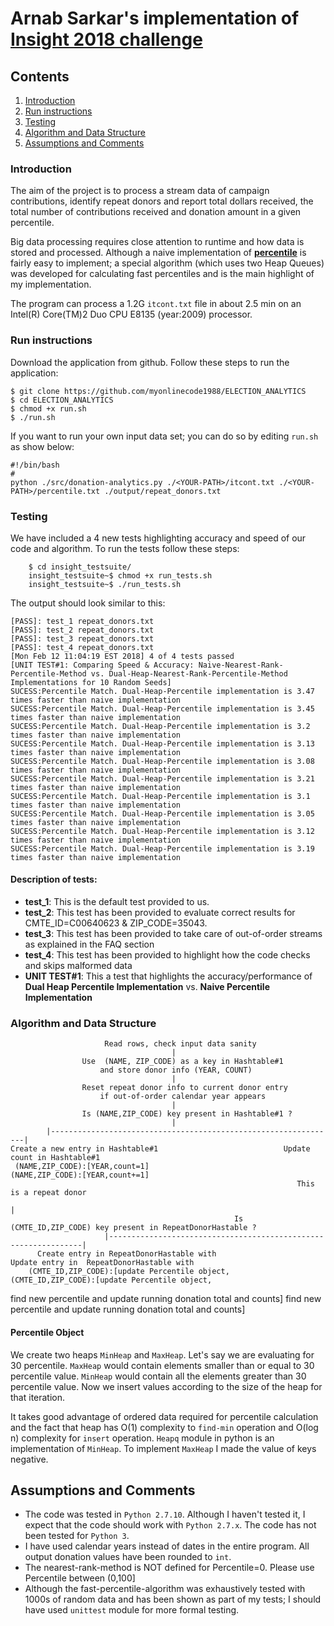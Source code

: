 # Arnab Sarkar's implementation of [Insight 2018 challenge](https://github.com/InsightDataScience/donation-analytics)

## Contents

1. [Introduction](README.md#introduction)
2. [Run instructions](README.md#run-instructions)
3. [Testing](README.md#testing)
4. [Algorithm and Data Structure](README.md#algorithm-and-data-structure)
5. [Assumptions and Comments](README.md#assumptions-and-comments)


### Introduction
The aim of the project is to process a stream data of campaign contributions,
identify repeat donors and report total dollars received, the total number of
contributions received and donation amount in a given percentile.

Big data processing requires close attention to runtime and how data is stored
and processed. Although a naive implementation of
[**percentile**](https://en.wikipedia.org/wiki/Percentile) is fairly easy to
implement; a special algorithm (which uses two Heap Queues) was developed for
calculating fast percentiles and is the main highlight of my implementation.

The program can process a 1.2G `itcont.txt` file in about 2.5 min on an Intel(R)
Core(TM)2 Duo CPU E8135 (year:2009) processor.

### Run instructions
Download the application from github. Follow these steps to run the application:
```
$ git clone https://github.com/myonlinecode1988/ELECTION_ANALYTICS
$ cd ELECTION_ANALYTICS
$ chmod +x run.sh
$ ./run.sh
```
If you want to run your own input data set; you can do so by editing `run.sh` as
show below:
```
#!/bin/bash
#
python ./src/donation-analytics.py ./<YOUR-PATH>/itcont.txt ./<YOUR-PATH>/percentile.txt ./output/repeat_donors.txt
```
### Testing
We have included a 4 new tests highlighting accuracy and speed of our code and algorithm.
To run the tests follow these steps:
```
    $ cd insight_testsuite/
    insight_testsuite~$ chmod +x run_tests.sh
    insight_testsuite~$ ./run_tests.sh
```
The output should look similar to this:
````
[PASS]: test_1 repeat_donors.txt
[PASS]: test_2 repeat_donors.txt
[PASS]: test_3 repeat_donors.txt
[PASS]: test_4 repeat_donors.txt
[Mon Feb 12 11:04:19 EST 2018] 4 of 4 tests passed
[UNIT TEST#1: Comparing Speed & Accuracy: Naive-Nearest-Rank-Percentile-Method vs. Dual-Heap-Nearest-Rank-Percentile-Method Implementations for 10 Random Seeds]
SUCESS:Percentile Match. Dual-Heap-Percentile implementation is 3.47 times faster than naive implementation
SUCESS:Percentile Match. Dual-Heap-Percentile implementation is 3.45 times faster than naive implementation
SUCESS:Percentile Match. Dual-Heap-Percentile implementation is 3.2 times faster than naive implementation
SUCESS:Percentile Match. Dual-Heap-Percentile implementation is 3.13 times faster than naive implementation
SUCESS:Percentile Match. Dual-Heap-Percentile implementation is 3.08 times faster than naive implementation
SUCESS:Percentile Match. Dual-Heap-Percentile implementation is 3.21 times faster than naive implementation
SUCESS:Percentile Match. Dual-Heap-Percentile implementation is 3.1 times faster than naive implementation
SUCESS:Percentile Match. Dual-Heap-Percentile implementation is 3.05 times faster than naive implementation
SUCESS:Percentile Match. Dual-Heap-Percentile implementation is 3.12 times faster than naive implementation
SUCESS:Percentile Match. Dual-Heap-Percentile implementation is 3.19 times faster than naive implementation
````
#### Description of tests:
- **test_1**: This is the default test provided to us.
- **test_2**: This test has been provided to evaluate correct results for CMTE_ID=C00640623 & ZIP_CODE=35043.
- **test_3**: This test has been provided to take care of out-of-order streams as explained in the FAQ section
- **test_4**: This test has been provided to highlight how the code checks and skips malformed data
- **UNIT TEST#1**: This a test that highlights the accuracy/performance of **Dual Heap Percentile Implementation** vs. **Naive Percentile Implementation**


### Algorithm and Data Structure


                         Read rows, check input data sanity
                                        |
                    Use  (NAME, ZIP_CODE) as a key in Hashtable#1
                        and store donor info (YEAR, COUNT)
                                        |
                    Reset repeat donor info to current donor entry
                        if out-of-order calendar year appears
                                        |
                    Is (NAME,ZIP_CODE) key present in Hashtable#1 ?
                                        |
            |----------------------------------------------------------------|
    Create a new entry in Hashtable#1                            Update count in Hashtable#1
     (NAME,ZIP_CODE):[YEAR,count=1]                          	(NAME,ZIP_CODE):[YEAR,count+=1]
                                                                    This is a repeat donor
                                                                            |
                                                      Is  (CMTE_ID,ZIP_CODE) key present in RepeatDonorHastable ?
                         |----------------------------------------------------------------| 
          Create entry in RepeatDonorHastable with                                        Update entry in  RepeatDonorHastable with
    	(CMTE_ID,ZIP_CODE):[update Percentile object,       				(CMTE_ID,ZIP_CODE):[update Percentile object,
find new percentile and update running donation total and counts]		find new percentile and update running donation total and counts]

####  Percentile Object
We create two heaps `MinHeap` and `MaxHeap`. Let's say we are evaluating for 30
percentile.  `MaxHeap` would contain elements smaller than or equal to 30
percentile value.  `MinHeap` would contain all the elements greater than 30
percentile value.  Now we insert values according to the size of the heap for
that iteration.

It takes good advantage of ordered data required for percentile calculation and
the fact that heap has O(1) complexity to `find-min` operation and O(log n)
complexity for `insert` operation. `Heapq` module in python is an implementation
of `MinHeap`. To implement `MaxHeap` I made the value of keys negative.

## Assumptions and Comments
- The code was tested in `Python 2.7.10`. Although I haven't tested it, I expect
that the code should work with `Python 2.7.x`.  The code has not been tested
for `Python 3`.
- I have used calendar years instead of dates in the entire program.
All output donation values have been rounded to `int`.
- The nearest-rank-method is NOT defined for Percentile=0. Please use Percentile
 between (0,100] 
- Although the fast-percentile-algorithm was exhaustively tested with 1000s of random 
data and has been shown as part of my tests; I should have used `unittest` module for 
more formal testing.
